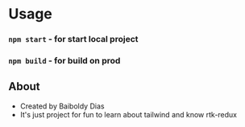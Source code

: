 # Usage

### `npm start` - for start local project

### `npm build` - for build on prod

## About

- Created by Baiboldy Dias
- It's just project for fun to learn about tailwind and know rtk-redux
